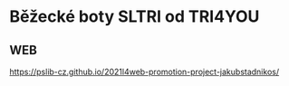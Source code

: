 # Běžecké boty SLTRI od TRI4YOU

## WEB
https://pslib-cz.github.io/2021l4web-promotion-project-jakubstadnikos/
